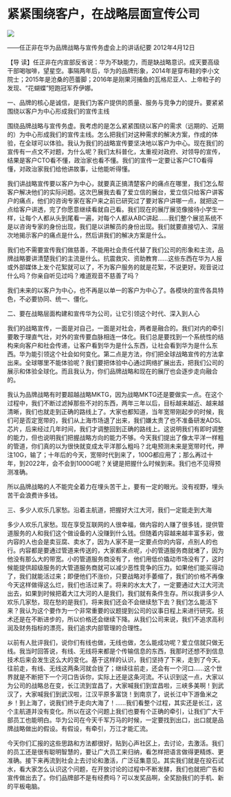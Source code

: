 # 紧紧围绕客户，在战略层面宣传公司
<img class="pv" src="https://api.visitor.plantree.me/visitor-badge/pv?namespace=plantree.me&key=renzhengfei-speeches/紧紧围绕客户在战略层面宣传公司.md">



——任正非在华为品牌战略与宣传务虚会上的讲话纪要
2012年4月12日



【导  读】任正非在内宣部反省说：华为不缺能力，而是缺战略意识。成天要高级干部喝咖啡，望星空。事隔两年后，华为的品牌形象，2014年是穿布鞋的李小文院士；2015年是沧桑的芭蕾脚；2016年是刚果河捕鱼的瓦格尼亚人、上帝粒子的发现、“花蝴蝶”短跑冠军乔伊娜。



一、品牌的核心是诚信，是我们为客户提供的质量、服务与竞争力的提升。要紧紧围绕以客户为中心形成我们的宣传主线

围绕品牌战略与宣传务虚。我考虑的是怎么紧紧围绕以客户的需求（远期的、近期的）为中心形成我们的宣传主线。怎么把我们对这种需求的解决方案，作成的体验，在全球可以体验。我认为我们的战略宣传要坚决地以客户为中心。现在我们的宣传有一点文不对题，为什么呢？我们太科普化，太重视对政府、对领导的宣传，结果是客户CTO看不懂，政治家也看不懂。我们的宣传一定要让客户CTO看得懂，对政治家我们给他讲故事，让他能听得懂。

我们讲战略宣传要以客户为中心，就要真正搞清楚客户的痛点在哪里，我们怎么帮客户解决他们的实际问题。这次巴展我去看了爱立信的展台，爱立信只给客户讲客户的痛点，他们的咨询专家在客户来之前已研究过了要对客户讲哪一点，就把这一点给客户讲透，完了你愿意继续看就自己看。我们现在的展厅展览像接待小学生一样，让每个人都从头到尾看一遍，对每个人都从ABC讲起……我们整个展览系统不是以咨询专家的身份出现，我们是以讲解员的身份出现。我们就要直接切入、深层次地揭示客户的痛点是什么，然后讲我们的解决方案是什么。

我们也不需要宣传我们做慈善，不能用社会责任代替了我们公司的形象和主流，品牌战略要讲清楚我们的主流是什么。抗震救灾、资助教育……这些东西在华为人报或外部媒体上发个花絮就可以了，不为客户服务的就是花絮，不说更好。观音说过什么吗？你亲自听见过吗？难道观音不慈善了吗？

我们未来的以客户为中心，也不再是以单一的客户为中心了。各模块的宣传各具特色，不必要协同、统一、僵化。

二、要在战略层面构建和宣传华为公司，让它引领这个时代、深入到人心

我们的战略宣传，一面是对自己，一面是对社会，两者是融合的。我们对内的牵引要敢于理直气壮，对外的宣传要血脉相连一体化。我们总是要找到一个系统性的结构来向客户和社会传递，让客户看到华为是什么东西，让社会看到华为是什么东西。华为能引领这个社会如何变化。第二点是方法，你们把全球战略宣传的方法拿出来。全球哪里不能体验呢？我们要把体验中心通过网络扩展出去，把我们公司的展示和体验全球化。而且我认为，你们品牌战略和现在的展厅也会逐步走向融合的。

我认为品牌战略有时要超越战略MKTG，因为战略MKTG还是要做实一点。在这个过程中，我们不断过滤掉那些不对的东西，两年三年以后，目标越来越近、越来越清晰，我们也就走到正确的路线上了。大家也都知道，当年宽带刚起步的时候，我们可是否定宽带的，我们从上海市场退了出来，我们嫌太贵了也不准备研发ADSL芯片，后来经过几年时间，我们才调整回到正确的路线上。这说明我们有即时调整的能力，但也说明我们把握战略方向的能力不够。今天我们提出了像太平洋一样粗的管道，你们真的以为很快就变成太平洋那么粗吗？北电预测未来是宽带时代，押注10G，输了；十年后的今天，宽带时代到来了，100G都应用了；那么再过十年，到2022年，会不会到1000G呢？关键是把握什么时候到来。我们也不见得预测准确。

所以品牌战略的人不能完全着力在埋头苦干上，要有一定的眼光。没有视野，埋头苦干会浪费许多钱。

三、多少人欢乐几家愁。沿着主航道，把握好大江大河，我们一定能走到大海

多少人欢乐几家愁。现在享受互联网的人很幸福，做内容的人赚了很多钱，提供管道服务的人和我们这个做设备的人没赚到什么钱。但随着内容越来越丰富多彩，做内容的人也会是卖豆腐、卖水了，因为人家不是一定要点你的内容，点别人的也行。内容都是要通过管道来传送的，大家都来点呢，小的管道服务商就堵了，因为他没有那么大的带宽。小的管道服务商没有了，他们用低价撬动市场没有了，这时候能提供超级服务的大管道服务商就可以减少恶性竞争的压力。如果他们能买得动了，我们就能活过来；即便他们不涨价，只要战略对手萎缩了，我们的价格不再像今天这样做得这么烂，我们也活过来了。将来的水太大了，一定要通过大江大河流出去，如果到时候把着大江大河的人是我们，我们就有条件生存。所以我讲多少人欢乐几家愁，现在愁的是我们，将来我们还会不会继续愁下去？我们怎么能活下来？我认为这个要作为一个非常重要的议题提到公司的议事日程上来进行研究。技术还是在不断进步的，所以价格还会继续下降。从我们公司来说，我们不追求高利润及财务指标的漂亮，我们追求内部管理的合理性。

以前有人批评我们，说你们有线也做，无线也做，怎么能成功呢？爱立信就只做无线。我当时回答说，有线、无线将来都是个传输信息的东西，我那时还想不到信息技术后来会发生这么大的变化。基于这样的认识，我们坚持了下来，走到了今天。往前走，有线、无线这两条河就合拢了；继续往前走，还会有一个河口……这个世界就是不断把下一个河口告诉你，实际上还是这条河流。不认识到这一点，大家以为公司的战略总在变，长江流到宜昌了，大家喊我们到宜昌啦，三峡多美啊！到武汉了，大家喊我们到武汉啦，江汉平原多富饶！到南京了，说长江中下游鱼米之乡！到上海了，说我们终于走向大海了！……我们看整个过程，其实还是长江，这个主航道并没有变化。所以在这个问题上我们也要有个正确的牵引，让我们广大干部员工也能明白。华为公司在今天千军万马的时候，一定要找到出口，出口就是品牌战略做出的假设。有假设，有牵引，万江才能汇流。

  今天你们汇报的这些思路和方法都很好，贴到心声社区上，去讨论，去激活。我们的员工还是很有聪明智慧的，要让广大员工来归纳，看怎样把语言做得更精炼、更准确。接下来再流到社会上去讨论和激活，广泛征集意见。其实我们就是在投石试水，看大家怎么认识这个问题，在开放讨论的过程中不断发酵，我们也就把广告和宣传做出去了。你们品牌部不是有经费吗？可以发奖品啊，全奖励我们的手机、新的平板电脑。
